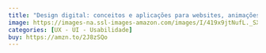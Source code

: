 ```yaml
---
title: "Design digital: conceitos e aplicações para websites, animações, vídeos e webgames"
image: https://images-na.ssl-images-amazon.com/images/I/419x9jtNufL._SX370_BO1,204,203,200_.jpg
categories: [UX - UI - Usabilidade]
buy: https://amzn.to/2J8zSQo
---
```

